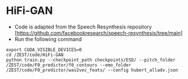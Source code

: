 # HiFi-GAN

- Code is adapted from the Speech Resynthesis repository [https://github.com/facebookresearch/speech-resynthesis/tree/main]
- Run the following command
```
export CUDA_VISIBLE_DEVICES=0
cd /ZEST/code/HiFi-GAN
python train.py --checkpoint_path checkpoints/ESD/ --pitch_folder /ZEST/code/F0_predictor/f0_contours --emo_folder /ZEST/code/F0_predictor/wav2vec_feats/ --config hubert_alladv.json
```

